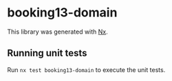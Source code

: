 # booking13-domain

This library was generated with [Nx](https://nx.dev).

## Running unit tests

Run `nx test booking13-domain` to execute the unit tests.
